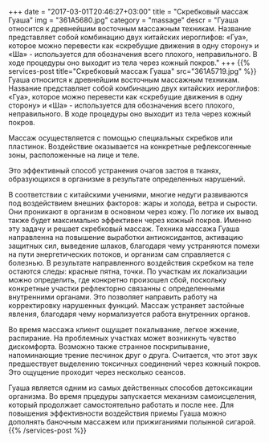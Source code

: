 +++
date = "2017-03-01T20:46:27+03:00"
title = "Скребковый массаж Гуаша"
img = "361A5680.jpg"
category = "massage"
descr = "Гуаша относится к древнейшим восточным массажным техникам. Название представляет собой комбинацию двух китайских иероглифов: «Гуа», которое можно перевести как «скребущие движения в одну сторону» и «Ша» - используется для обозначения всего плохого, неправильного. В ходе процедуры оно выходит из тела через кожный покров."
+++
{{% services-post title="Скребковый массаж Гуаша" src="361A5719.jpg" %}}
Гуаша относится к древнейшим восточным массажным техникам. Название представляет собой комбинацию двух китайских иероглифов: «Гуа», которое можно перевести как «скребущие движения в одну сторону» и «Ша» - используется для обозначения всего плохого, неправильного. В ходе процедуры оно выходит из тела через кожный покров. 

Массаж осуществляется с помощью специальных скребков или пластинок. Воздействие оказывается на конкретные рефлексогенные зоны, расположенные на лице и теле.

Это эффективный способ устранения очагов застоя в тканях, образующихся в организме в результате определенных нарушений. 

В соответствии с китайскими учениями, многие недуги развиваются под воздействием внешних факторов: жары и холода, ветра и сырости. Они проникают в организм в основном через кожу. По логике их вывод также будет максимально эффективен через кожный покров. Именно эту задачу и решает скребковый массаж.
Техника массажа Гуаша направленна на повышение выработки антиоксидантов, активацию защитных сил, выведение шлаков, благодаря чему устраняются помехи на пути энергетических потоков, и организм сам справляется с болезнью.
В результате направленного воздействия скребком на теле остаются следы: красные пятна, точки. По участкам их локализации можно определить, где конкретно произошел сбой, поскольку конкретные участки рефлекторно связанны с определенными внутренними органами. Это позволяет направить работу на корректировку нарушенных функций. Массаж устраняет застойные явления, благодаря чему нормализуется работа внутренних органов.

Во время массажа клиент ощущает покалывание, легкое жжение, распирание. На проблемных участках может возникнуть чувство дискомфорта. Возможно также странное поскрипывание, напоминающие трение песчинок друг о друга. Считается, что этот звук предшествует выделению токсичных соединений через кожный покров. Это ощущение проходит через несколько сеансов.

Гуаша является одним из самых действенных способов детоксикации организма. Во время прцедуры запускается механизм самоисцеления, который продолжает самостоятельно работать и после нее.
Для повышения эффективности воздействия приемы Гуаша можно дополнять баночным массажем или прижиганиями полынной сигарой.
{{% /services-post %}}